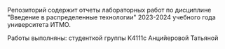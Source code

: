 Репозиторий содержит отчеты лабораторных работ по дисциплине "Введение в распределенные технологии" 2023-2024 учебного года университета ИТМО.

Работы выполняны: студенткой группы K4111с Анцийеровой Татьяной
